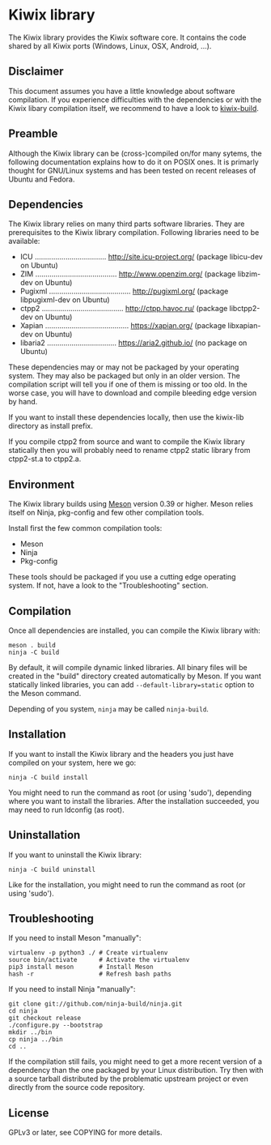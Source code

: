 Kiwix library
=============

The Kiwix library provides the Kiwix software core. It contains the
code shared by all Kiwix ports (Windows, Linux, OSX, Android, ...).

Disclaimer
----------

This document assumes you have a little knowledge about software
compilation. If you experience difficulties with the dependencies or
with the Kiwix libary compilation itself, we recommend to have a look
to [kiwix-build](https://github.com/kiwix/kiwix-build).

Preamble
--------

Although the Kiwix library can be (cross-)compiled on/for many
sytems, the following documentation explains how to do it on POSIX
ones. It is primarly thought for GNU/Linux systems and has been tested
on recent releases of Ubuntu and Fedora.

Dependencies
------------

The Kiwix library relies on many third parts software libraries. They
are prerequisites to the Kiwix library compilation. Following
libraries need to be available:

* ICU ................................... http://site.icu-project.org/
(package libicu-dev on Ubuntu)
* ZIM ........................................ http://www.openzim.org/
(package libzim-dev on Ubuntu)
* Pugixml ........................................ http://pugixml.org/
(package libpugixml-dev on Ubuntu)
* ctpp2 ........................................ http://ctpp.havoc.ru/
(package libctpp2-dev on Ubuntu)
* Xapian ......................................... https://xapian.org/
(package libxapian-dev on Ubuntu)
* libaria2 .................................. https://aria2.github.io/
(no package on Ubuntu)

These dependencies may or may not be packaged by your operating
system. They may also be packaged but only in an older version. The
compilation script will tell you if one of them is missing or too old.
In the worse case, you will have to download and compile bleeding edge
version by hand.

If you want to install these dependencies locally, then use the
kiwix-lib directory as install prefix.

If you compile ctpp2 from source and want to compile the Kiwix library
statically then you will probably need to rename ctpp2 static library
from ctpp2-st.a to ctpp2.a.

Environment
-------------

The Kiwix library builds using [Meson](http://mesonbuild.com/) version
0.39 or higher. Meson relies itself on Ninja, pkg-config and few other
compilation tools.

Install first the few common compilation tools:
* Meson
* Ninja
* Pkg-config

These tools should be packaged if you use a cutting edge operating
system. If not, have a look to the "Troubleshooting" section.

Compilation
-----------

Once all dependencies are installed, you can compile the Kiwix library
with:
```
meson . build
ninja -C build
```

By default, it will compile dynamic linked libraries. All binary files
will be created in the "build" directory created automatically by
Meson. If you want statically linked libraries, you can add
`--default-library=static` option to the Meson command.

Depending of you system, `ninja` may be called `ninja-build`.

Installation
------------

If you want to install the Kiwix library and the headers you just have
compiled on your system, here we go:

```
ninja -C build install
```

You might need to run the command as root (or using 'sudo'), depending
where you want to install the libraries. After the installation
succeeded, you may need to run ldconfig (as root).

Uninstallation
------------

If you want to uninstall the Kiwix library:

```
ninja -C build uninstall
```

Like for the installation, you might need to run the command as root
(or using 'sudo').

Troubleshooting
---------------

If you need to install Meson "manually":
```
virtualenv -p python3 ./ # Create virtualenv
source bin/activate      # Activate the virtualenv
pip3 install meson       # Install Meson
hash -r                  # Refresh bash paths
```

If you need to install Ninja "manually":
```
git clone git://github.com/ninja-build/ninja.git
cd ninja
git checkout release
./configure.py --bootstrap
mkdir ../bin
cp ninja ../bin
cd ..
```

If the compilation still fails, you might need to get a more recent
version of a dependency than the one packaged by your Linux
distribution. Try then with a source tarball distributed by the
problematic upstream project or even directly from the source code
repository.

License
-------

GPLv3 or later, see COPYING for more details.
